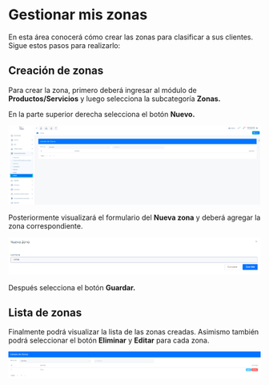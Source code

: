 # Gestionar mis zonas

En esta área conocerá cómo crear las zonas para clasificar a  sus clientes. Sigue estos pasos para realizarlo:



## Creación de zonas
Para crear la zona, primero deberá ingresar al módulo de **Productos/Servicios** y luego selecciona la subcategoría **Zonas.**

En la parte superior derecha selecciona el botón **Nuevo.**

![Alt text](img/Gestionar_mis_zonas_01.jpg)

Posteriormente visualizará el formulario del **Nueva zona** y deberá agregar la zona correspondiente.

![Alt text](img/Gestionar_mis_zonas_02.png)

Después selecciona el botón **Guardar.**

## Lista de zonas
Finalmente podrá visualizar la lista de las zonas creadas. Asimismo también podrá seleccionar el botón **Eliminar** y **Editar** para cada zona.

![Alt text](img/Gestionar_mis_zonas_03.png)